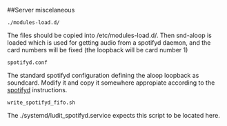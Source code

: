 
##Server miscelaneous

    ./modules-load.d/

The files should be copied into /etc/modules-load.d/. Then snd-aloop is loaded which is used for getting audio from a spotifyd daemon, and the card numbers will be fixed (the loopback will be card number 1)

    spotifyd.conf
    
The standard spotifyd configuration defining the aloop loopback as soundcard. Modify it and copy it somewhere appropiate according to the [spotifyd](https://github.com/Spotifyd/spotifyd) instructions.

    write_spotifyd_fifo.sh
 
The ./systemd/ludit_spotifyd.service expects this script to be located here.
    